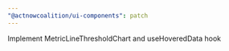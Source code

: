 ```yaml
---
"@actnowcoalition/ui-components": patch
---
```


Implement MetricLineThresholdChart and useHoveredData hook
